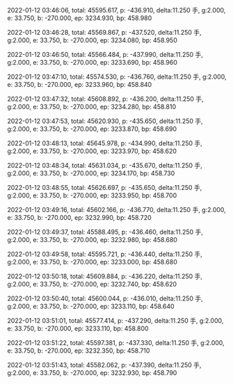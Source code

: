 2022-01-12 03:46:06, total: 45595.617, p: -436.910, delta:11.250 手, g:2.000, e: 33.750, b: -270.000, ep: 3234.930, bp: 458.980

2022-01-12 03:46:28, total: 45569.867, p: -437.520, delta:11.250 手, g:2.000, e: 33.750, b: -270.000, ep: 3234.080, bp: 458.950

2022-01-12 03:46:50, total: 45566.484, p: -437.990, delta:11.250 手, g:2.000, e: 33.750, b: -270.000, ep: 3233.690, bp: 458.960

2022-01-12 03:47:10, total: 45574.530, p: -436.760, delta:11.250 手, g:2.000, e: 33.750, b: -270.000, ep: 3233.960, bp: 458.840

2022-01-12 03:47:32, total: 45608.892, p: -436.200, delta:11.250 手, g:2.000, e: 33.750, b: -270.000, ep: 3234.280, bp: 458.810

2022-01-12 03:47:53, total: 45620.930, p: -435.650, delta:11.250 手, g:2.000, e: 33.750, b: -270.000, ep: 3233.870, bp: 458.690

2022-01-12 03:48:13, total: 45645.978, p: -434.990, delta:11.250 手, g:2.000, e: 33.750, b: -270.000, ep: 3233.970, bp: 458.620

2022-01-12 03:48:34, total: 45631.034, p: -435.670, delta:11.250 手, g:2.000, e: 33.750, b: -270.000, ep: 3234.170, bp: 458.730

2022-01-12 03:48:55, total: 45626.697, p: -435.650, delta:11.250 手, g:2.000, e: 33.750, b: -270.000, ep: 3233.950, bp: 458.700

2022-01-12 03:49:16, total: 45602.166, p: -436.770, delta:11.250 手, g:2.000, e: 33.750, b: -270.000, ep: 3232.990, bp: 458.720

2022-01-12 03:49:37, total: 45588.495, p: -436.460, delta:11.250 手, g:2.000, e: 33.750, b: -270.000, ep: 3232.980, bp: 458.680

2022-01-12 03:49:58, total: 45595.721, p: -436.440, delta:11.250 手, g:2.000, e: 33.750, b: -270.000, ep: 3233.000, bp: 458.680

2022-01-12 03:50:18, total: 45609.884, p: -436.220, delta:11.250 手, g:2.000, e: 33.750, b: -270.000, ep: 3232.740, bp: 458.620

2022-01-12 03:50:40, total: 45600.044, p: -436.010, delta:11.250 手, g:2.000, e: 33.750, b: -270.000, ep: 3233.110, bp: 458.640

2022-01-12 03:51:01, total: 45577.414, p: -437.290, delta:11.250 手, g:2.000, e: 33.750, b: -270.000, ep: 3233.110, bp: 458.800

2022-01-12 03:51:22, total: 45597.381, p: -437.330, delta:11.250 手, g:2.000, e: 33.750, b: -270.000, ep: 3232.350, bp: 458.710

2022-01-12 03:51:43, total: 45582.062, p: -437.390, delta:11.250 手, g:2.000, e: 33.750, b: -270.000, ep: 3232.930, bp: 458.790
